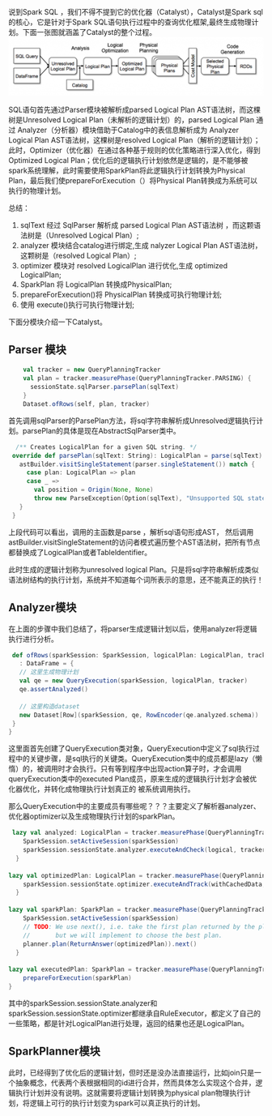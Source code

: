 说到Spark SQL ，我们不得不提到它的优化器（Catalyst），Catalyst是Spark sql的核心，它是针对于Spark SQL语句执行过程中的查询优化框架,最终生成物理计划。下面一张图就涵盖了Catalyst的整个过程。
![](images/Catalyst-Optimizer-diagram.png)

SQL语句首先通过Parser模块被解析成parsed Logical Plan AST语法树，而这棵树是Unresolved Logical Plan（未解析的逻辑计划）的，parsed Logical Plan 通过   Analyzer（分析器）模块借助于Catalog中的表信息解析成为 Analyzer Logical  Plan AST语法树，这棵树是resolved Logical Plan（解析的逻辑计划）；此时，Optimizer（优化器）在通过各种基于规则的优化策略进行深入优化，得到Optimized Logical Plan；优化后的逻辑执行计划依然是逻辑的，是不能够被spark系统理解，此时需要使用SparkPlan将此逻辑执行计划转换为Physical Plan，最后我们使prepareForExecution（）将Physical Plan转换成为系统可以执行的物理计划。

总结：

1. sqlText 经过 SqlParser 解析成 parsed Logical Plan AST语法树 ，而这颗语法树是（Unresolved Logical Plan）;
2. analyzer 模块结合catalog进行绑定,生成 nalyzer Logical  Plan AST语法树，这颗树是（resolved Logical Plan）;
3. optimizer 模块对 resolved LogicalPlan 进行优化,生成 optimized LogicalPlan;
4. SparkPlan 将 LogicalPlan 转换成PhysicalPlan;
5. prepareForExecution()将 PhysicalPlan 转换成可执行物理计划;
6. 使用 execute()执行可执行物理计划;


下面分模块介绍一下Catalyst。

## Parser 模块

```scala
    val tracker = new QueryPlanningTracker
    val plan = tracker.measurePhase(QueryPlanningTracker.PARSING) {
      sessionState.sqlParser.parsePlan(sqlText)
    }
    Dataset.ofRows(self, plan, tracker)
```

 首先调用sqlParser的ParsePlan方法，将sql字符串解析成Unresolved逻辑执行计划。parsePlan的具体是现在AbstractSqlParser类中。  
 ```scala
   /** Creates LogicalPlan for a given SQL string. */
  override def parsePlan(sqlText: String): LogicalPlan = parse(sqlText) { parser =>
    astBuilder.visitSingleStatement(parser.singleStatement()) match {
      case plan: LogicalPlan => plan
      case _ =>
        val position = Origin(None, None)
        throw new ParseException(Option(sqlText), "Unsupported SQL statement", position, position)
    }
  }
 ```
 上段代码可以看出，调用的主函数是parse ，解析sql语句形成AST， 然后调用astBuilder.visitSingleStatement的访问者模式遍历整个AST语法树，把所有节点都替换成了LogicalPlan或者Tableldentifier。

 此时生成的逻辑计划称为unresolved logical Plan。只是将sql字符串解析成类似语法树结构的执行计划，系统并不知道每个词所表示的意思，还不能真正的执行！

 ## Analyzer模块
 在上面的步骤中我们总结了，将parser生成逻辑计划以后，使用analyzer将逻辑执行进行分析。    
 ```scala
  def ofRows(sparkSession: SparkSession, logicalPlan: LogicalPlan, tracker: QueryPlanningTracker)
    : DataFrame = {
    // 这里生成物理计划
    val qe = new QueryExecution(sparkSession, logicalPlan, tracker)
    qe.assertAnalyzed()

    // 这里构造dataset
    new Dataset[Row](sparkSession, qe, RowEncoder(qe.analyzed.schema))
  }
}
```
这里面首先创建了QueryExecution类对象，QueryExecution中定义了sql执行过程中的关键步骤，是sql执行的关键类。QueryExecution类中的成员都是lazy（懒惰）的，被调用时才会执行。只有等到程序中出现action算子时，才会调用queryExecution类中的executed Plan成员，原来生成的逻辑执行计划才会被优化器优化，并转化成物理执行计划真正的 被系统调用执行。

那么QueryExecution中的主要成员有哪些呢？？？主要定义了解析器analyzer、优化器optimizer以及生成物理执行计划的sparkPlan。   

```scala
 lazy val analyzed: LogicalPlan = tracker.measurePhase(QueryPlanningTracker.ANALYSIS) {
    SparkSession.setActiveSession(sparkSession)
    sparkSession.sessionState.analyzer.executeAndCheck(logical, tracker)
  }

lazy val optimizedPlan: LogicalPlan = tracker.measurePhase(QueryPlanningTracker.OPTIMIZATION) {
    sparkSession.sessionState.optimizer.executeAndTrack(withCachedData, tracker)
  }

lazy val sparkPlan: SparkPlan = tracker.measurePhase(QueryPlanningTracker.PLANNING) {
    SparkSession.setActiveSession(sparkSession)
    // TODO: We use next(), i.e. take the first plan returned by the planner, here for now,
    //       but we will implement to choose the best plan.
    planner.plan(ReturnAnswer(optimizedPlan)).next()
  }

lazy val executedPlan: SparkPlan = tracker.measurePhase(QueryPlanningTracker.PLANNING) {
    prepareForExecution(sparkPlan)
}
```
其中的sparkSession.sessionState.analyzer和sparkSession.sessionState.optimizer都继承自RuleExecutor，都定义了自己的一些策略，都是针对LogicalPlan进行处理，返回的结果也还是LogicalPlan。

## SparkPlanner模块
此时，已经得到了优化后的逻辑计划，但时还是没办法直接运行，比如join只是一个抽象概念，代表两个表根据相同的id进行合并，然而具体怎么实现这个合并，逻辑执行计划并没有说明。这就需要将逻辑计划转换为physical plan物理执行计划，将逻辑上可行的执行计划变为spark可以真正执行的计划。


